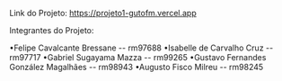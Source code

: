 Link do Projeto: https://projeto1-gutofm.vercel.app

Integrantes do Projeto:

•Felipe Cavalcante Bressane -- rm97688
•Isabelle de Carvalho Cruz -- rm97717
•Gabriel Sugayama Mazza -- rm99265
•Gustavo Fernandes González Magalhães -- rm98943
•Augusto Fisco Milreu -- rm98245
